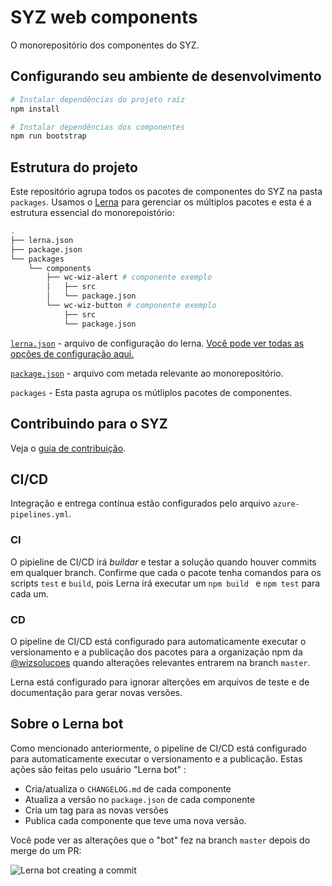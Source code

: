 # SYZ web components
O monorepositório dos componentes do SYZ.

## Configurando seu ambiente de desenvolvimento
```bash
# Instalar dependências do projeto raíz
npm install

# Instalar dependências dos componentes
npm run bootstrap
```

## Estrutura do projeto
Este repositório agrupa todos os pacotes de componentes do SYZ na pasta `packages`. Usamos o [Lerna](https://lerna.js.org/) para gerenciar os múltiplos pacotes e esta é a estrutura essencial do monorepoistório:

```bash
.
├── lerna.json
├── package.json
└── packages
    └── components
        ├── wc-wiz-alert # componente exemplo
        │   ├── src
        │   └── package.json
        └── wc-wiz-button # componente exemplo
            ├── src
            └── package.json
```


[`lerna.json`](lerna.json) - arquivo de configuração do lerna. [Você pode ver todas as opções de configuração aqui.](https://github.com/lerna/lerna#lernajson)

[`package.json`](package.json) - arquivo com metada relevante ao monorepositório.

`packages` - Esta pasta agrupa os mútliplos pacotes de componentes.


## Contribuindo para o SYZ
Veja o [guia de contribuição](./CONTRIBUTING.md).


## CI/CD
Integração e entrega contínua estão configurados pelo arquivo `azure-pipelines.yml`.

### CI
O pipieline de CI/CD irá *buildar* e testar a solução quando houver commits em qualquer branch. Confirme que cada o pacote tenha comandos para os scripts `test` e `build`, pois Lerna irá executar um `npm build ` e `npm test` para cada um.


### CD
O pipeline de CI/CD está configurado para automaticamente executar o versionamento e a publicação dos pacotes para a organização npm da [@wizsolucoes](https://www.npmjs.com/org/wizsolucoes) quando alterações relevantes entrarem na branch `master`.

Lerna está configurado para ignorar alterções em arquivos de teste e de documentação para gerar novas versões.

## Sobre o Lerna bot
Como mencionado anteriormente, o pipeline de CI/CD está configurado para automaticamente executar o versionamento e a publicação. Estas ações são feitas pelo usuário "Lerna bot" :
- Cria/atualiza o `CHANGELOG.md` de cada componente
- Atualiza a versão no `package.json` de cada componente
- Cria um tag para as novas versões
- Publica cada componente que teve uma nova versão.

Você pode ver as alterações que o "bot" fez na branch `master` depois do merge do um PR:

![Lerna bot creating a commit](https://i.imgur.com/RdxxOLi.jpg "Lerna bot creating a commit")